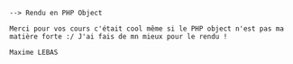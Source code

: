     --> Rendu en PHP Object
    
    Merci pour vos cours c'était cool même si le PHP object n'est pas ma matière forte :/ J'ai fais de mn mieux pour le rendu ! 

    Maxime LEBAS
